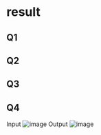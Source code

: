 # result

## Q1

## Q2

## Q3

## Q4
Input
![image](https://user-images.githubusercontent.com/33934527/64077875-7f922b00-cd0f-11e9-8540-de22ddd8878b.png)
Output
![image](https://user-images.githubusercontent.com/33934527/64077847-27f3bf80-cd0f-11e9-8225-838da3e2dabc.png)
